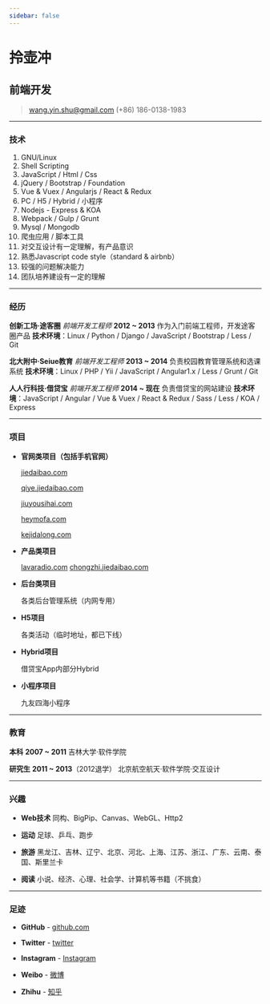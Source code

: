 ```yaml
---
sidebar: false
---
```

# 拎壶冲
## 前端开发

> [wang.yin.shu@gmail.com](mailto:wang.yin.shu@gmail.com)
> (+86) 186-0138-1983

------

### 技术

1. GNU/Linux
1. Shell Scripting
1. JavaScript / Html / Css
1. jQuery / Bootstrap / Foundation
1. Vue & Vuex / Angularjs / React & Redux
1. PC / H5 / Hybrid / 小程序
1. Nodejs - Express & KOA
1. Webpack / Gulp / Grunt 
1. Mysql / Mongodb
1. 爬虫应用 / 脚本工具
1. 对交互设计有一定理解，有产品意识
1. 熟悉Javascript code style（standard & airbnb）
1. 较强的问题解决能力
1. 团队培养建设有一定的理解

------

### 经历

**创新工场·途客圈** *前端开发工程师* __2012 ~ 2013__
    作为入门前端工程师，开发途客圈产品
    **技术环境**：Linux / Python / Django / JavaScript  / Bootstrap / Less  / Git

**北大附中·Seiue教育** *前端开发工程师* __2013 ~ 2014__
    负责校园教育管理系统和选课系统
    **技术环境**：Linux / PHP / Yii / JavaScript / Angular1.x / Less / Grunt / Git

**人人行科技·借贷宝** *前端开发工程师* __2014 ~ 现在__
    负责借贷宝的网站建设
    **技术环境**：JavaScript / Angular / Vue & Vuex / React & Redux / Sass / Less / KOA / Express

------

### 项目

* **官网类项目（包括手机官网）**

    [jiedaibao.com](http://jiedaibao.com)

    [qiye.jiedaibao.com](http://qiye.jiedaibao.com)

    [jiuyousihai.com](http://jiuyousihai.com)

    [heymofa.com](http://heymofa.com)

    [kejidalong.com](http://kejidalong.com)

* **产品类项目**

    [lavaradio.com](http://lavaradio.com)
    [chongzhi.jiedaibao.com](http://chongzhi.jiedaibao.com)

* **后台类项目**

    各类后台管理系统（内网专用）

* **H5项目**

    各类活动（临时地址，都已下线）

* **Hybrid项目**

    借贷宝App内部分Hybrid

* **小程序项目**

    九友四海小程序

------

### 教育

**本科** __2007 ~ 2011__
    吉林大学·软件学院

**研究生** __2011 ~ 2013__（2012退学）
    北京航空航天·软件学院·交互设计

------

### 兴趣

* **Web技术**
    同构、BigPip、Canvas、WebGL、Http2

* **运动**
    足球、乒乓、跑步

* **旅游**
    黑龙江、吉林、辽宁、北京、河北、上海、江苏、浙江、广东、云南、泰国、斯里兰卡

* **阅读**
    小说、经济、心理、社会学、计算机等书籍（不挑食）

------

### 足迹

* **GitHub** - 
    [github.com](https://github.com/usherwong)

* **Twitter** - 
    [twitter](https://twitter.com/usherwong)

* **Instagram** - 
    [Instagram](https://instagram.com/usherwong)

* **Weibo** - 
    [微博](https://weibo.com/wangyinshu)

* **Zhihu** - 
    [知乎](https://www.zhihu.com/people/wang-yin-shu/)

